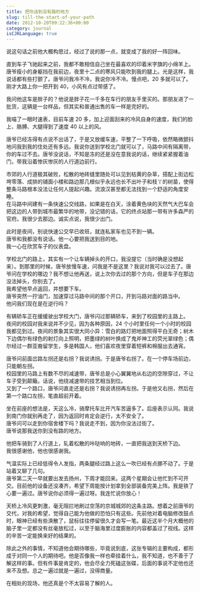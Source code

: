 ```yaml
---
title: 把你送到没有路的地方
slug: till-the-start-of-your-path
date: 2012-10-20T09:22:36+00:00
category: journal
isCJKLanguage: true
---
```

说这句话之前他大概构思过，经过了说的那一点，就变成了我的好一阵回味。

直到车子飞驰起来之前，我都不敢相信自己坐在最喜欢的印着米字旗的小绵羊上。唐爷瘦小的身躯挡在我前边，夜里十二点的寒风只能吹到我的腿上。光是这样，我说话都有些打颤了。唐爷问我冷不冷，我说你冷不冷。慢点吧，20 多就可以了。刚才大路上你一把开到 40，小风有点过带感了。

我问他这车是胖子的？他说是胖子花一千多在车行的朋友手里买的。那朋友进了一批货，这辆是一台样品，但其实和普通出售的车一样是完好的。

我喵了一眼时速表，目前车速 20 多，加上迎面刮来的冷风自身的速度，我们的脸上、胳膊、大腿得到了速度 40 以上的风。

唐爷已经冻得有点说不出话了，于是又放缓车速，平整了一下呼吸，依然略微颤抖地问我到我的住处还有多远。我说你送到学校北门就可以了，马路中间有隔离带，你的车过不去。唐爷没说话，不知是冻的还是没在意我说的话，继续紧紧握着油门，带我沿着惨灰惨灰的人行道边前行。

市郊的人行道极其破败，松散的地砖缝里随处可以见到枯黄的杂草，搭配上街边松垮零落、成排的铺面小楼和路边那几根似乎永远也长不出叶子和枝丫的树苗，使得整条马路根本没法让任何人提起兴趣。流浪汉甚至都无法找到一个舒适的角度安睡。  
在马路中间建有一条快速公交线路，如果是在白天，涂着黄色块的天然气大巴车会把这边的人带到城市最繁华的地带，没记错的话，它的终点站那一带有许多森严的官府。我很少去那边。诚实点说，我很少出门。

此时是夜间，别说快速公交早已收班，就连私家车也见不到一辆。  
唐爷和我都没有说话。他一心要把我送到目的地。  
我一心在欣赏车子的仪表盘。

学校北门的路上，其实有一个让车辆掉头的开口，我没提它（当时确是没想起来）。到那里的时候，唐爷放慢车速，问我是不是这里？我说对我可以过去了。唐爷问在学校的哪边？我不想让他再送，说上次你去过的那个方向，但是车子在那边没法掉头，你别去了。  
我希望他早点返回，并想要下车。  
唐爷突然一拧油门，加速穿过马路中间的那个开口，开到马路对面的路当中。  
他问我们现在是在逆行吗？

有辆轿车正在缓缓驶出学校大门，唐爷闪过那辆轿车，来到了校园里的主路上。  
夜间的校园对我来说并不少见，因为各种原因，24 个小时里任何一个小时的校园我都见到过。夜间的景象其实很大同小异：雪白的路灯把地面照得平白无奇；树木下边偶尔有绿色的射灯向上照明，把墨绿的树叶换成了鬼斧神工的荧光翠绿色；偶尔经过一群亚裔留学生，多是韩国人，他们喜欢夜里穿着短裤和棉服出去通宵。

唐爷问前面岔路左拐还是右拐？我说诱拐。于是唐爷右拐了。在一个停车场前边，只能朝左拐。  
校园里的马路上有数不尽的减速带，唐爷总是小心翼翼地从右边的空隙穿过，不让车子受到颠簸。话说，他绕减速带的技艺相当到位。  
又到了一个路口，唐爷问直走还是右拐？我说诱拐再左拐。于是他又右拐，然后在第一个路口左拐，笔直超前开着。

坐在前座的想法是，天这么冷，骑摩托车比开汽车苦逼多了。后座表示认同。我说到南门你就别再走了，因为返回时肯定会逆行，太不安全了。  
唐爷问可以走到你宿舍楼下吗？我说走不到，因为你没法过街了。  
唐爷说那我送你到没有路的地方。

他把车骑到了人行道上，轧着松散的咔哒响的地砖，一直把我送到天桥下边。  
我很感谢他，他也很感谢我。

气温实际上已经低得令人发指，两条腿经过路上这么一吹已经有点挪不动了。于是站着又聊了几句。  
唐爷第二天一早就要出发去扬州，下周才能回来。这两个星期会让他忙到不可开交。目前他的设备还没凑齐，希望下周能按计划拿到全部装备完美上阵。我是铁了心要一遍过。唐爷说你必须得一遍过呀。我连忙说你放心！

天桥上冷风更刺激，毫无阻拦地刷过空荡的京城城郊的这条主路。想着之前唐爷的交代，对我的希望，觉得自己能为他做的恐怕只有这些。先前他对着电脑修改鼓点时，眼神已经有些涣散了，鼠标往往停留很久才会写一笔。最近这半个月大概他的脑子里一定都没有丝毫放松过，以至于脑海里过度膨胀的内容都盖过了视线。这样的辛苦一定能换来好的结果的。

除此之外的事情，不知道他会期待哪些，毕竟说到底，这张专辑的主要构成，都形成于对同一个人的期待吧。他是否像我一样也牵挂着什么，我不知道，也不善于了解这样的事。但有件事是肯定的，他会尽全力死磕这张碟，后面的事说不定他也还来不及想。总之一遍过就是一遍过，没得商量。

在相处的现场，他还真是个不太容易了解的人。